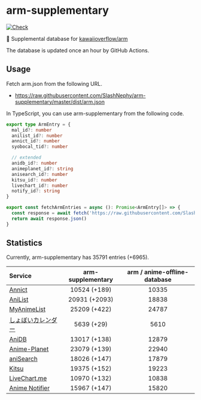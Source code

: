 # arm-supplementary

[![Check](https://github.com/SlashNephy/arm-supplementary/actions/workflows/check-node.yml/badge.svg)](https://github.com/SlashNephy/arm-supplementary/actions/workflows/check-node.yml)

💊 Supplemental database for [kawaiioverflow/arm](https://github.com/kawaiioverflow/arm)

The database is updated once an hour by GitHub Actions.

## Usage

Fetch arm.json from the following URL.

- https://raw.githubusercontent.com/SlashNephy/arm-supplementary/master/dist/arm.json

In TypeScript, you can use arm-supplementary from the following code.

```TypeScript
export type ArmEntry = {
  mal_id?: number
  anilist_id?: number
  annict_id?: number
  syobocal_tid?: number

  // extended
  anidb_id?: number
  animeplanet_id?: string
  anisearch_id?: number
  kitsu_id?: number
  livechart_id?: number
  notify_id?: string
}

export const fetchArmEntries = async (): Promise<ArmEntry[]> => {
  const response = await fetch('https://raw.githubusercontent.com/SlashNephy/arm-supplementary/master/dist/arm.json')
  return await response.json()
}
```

## Statistics

Currently, arm-supplementary has 35791 entries (+6965).

| Service                                     | arm-supplementary | arm / anime-offline-database |
| :------------------------------------------ | :---------------: | :--------------------------: |
| [Annict](https://annict.com)                |   10524 (+189)    |            10335             |
| [AniList](https://anilist.co)               |   20931 (+2093)   |            18838             |
| [MyAnimeList](https://myanimelist.net)      |   25209 (+422)    |            24787             |
| [しょぼいカレンダー](https://cal.syoboi.jp) |    5639 (+29)     |             5610             |
| [AniDB](https://anidb.net)                  |   13017 (+138)    |            12879             |
| [Anime-Planet](https://anime-planet.com)    |   23079 (+139)    |            22940             |
| [aniSearch](https://anisearch.com)          |   18026 (+147)    |            17879             |
| [Kitsu](https://kitsu.io)                   |   19375 (+152)    |            19223             |
| [LiveChart.me](https://livechart.me)        |   10970 (+132)    |            10838             |
| [Anime Notifier](https://notify.moe)        |   15967 (+147)    |            15820             |
